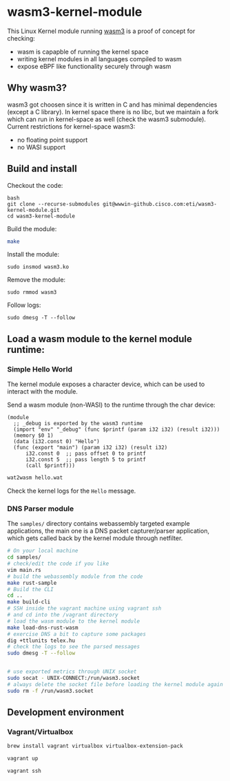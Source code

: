 # wasm3-kernel-module
This Linux Kernel module running [wasm3](https://github.com/wasm3/wasm3) is a proof of concept for checking:
- wasm is capapble of running the kernel space
- writing kernel modules in all languages compiled to wasm
- expose eBPF like functionality securely through wasm

## Why wasm3?

wasm3 got choosen since it is written in C and has minimal dependencies (except a C library).
In kernel space there is no libc, but we maintain a fork which can run in kernel-space as well (check the wasm3 submodule).
Current restrictions for kernel-space wasm3:
- no floating point support
- no WASI support

## Build and install

Checkout the code:
```
bash
git clone --recurse-submodules git@wwwin-github.cisco.com:eti/wasm3-kernel-module.git
cd wasm3-kernel-module
```

Build the module:
```bash
make
```

Install the module:
```
sudo insmod wasm3.ko
```

Remove the module:
```
sudo rmmod wasm3
```

Follow logs:
```
sudo dmesg -T --follow
```

## Load a wasm module to the kernel module runtime:

### Simple Hello World

The kernel module exposes a character device, which can be used to interact with the module.

Send a wasm module (non-WASI) to the runtime through the char device:

```wat
(module
  ;; _debug is exported by the wasm3 runtime
  (import "env" "_debug" (func $printf (param i32 i32) (result i32))) 
  (memory $0 1)
  (data (i32.const 0) "Hello")
  (func (export "main") (param i32 i32) (result i32)
      i32.const 0  ;; pass offset 0 to printf
      i32.const 5  ;; pass length 5 to printf
      (call $printf)))
```

```bash
wat2wasm hello.wat
```

Check the kernel logs for the `Hello` message.

### DNS Parser module

The `samples/` directory contains webassembly targeted example applications, the main one is a DNS packet capturer/parser application, which gets called back by the kernel module through netfilter.

```bash
# On your local machine
cd samples/
# check/edit the code if you like
vim main.rs
# build the webassembly module from the code
make rust-sample
# Build the CLI
cd ..
make build-cli
# SSH inside the vagrant machine using vagrant ssh
# and cd into the /vagrant directory
# load the wasm module to the kernel module
make load-dns-rust-wasm
# exercise DNS a bit to capture some packages
dig +ttlunits telex.hu
# check the logs to see the parsed messages
sudo dmesg -T --follow


# use exported metrics through UNIX socket
sudo socat - UNIX-CONNECT:/run/wasm3.socket
# always delete the socket file before loading the kernel module again
sudo rm -f /run/wasm3.socket
```

## Development environment

### Vagrant/Virtualbox

```bash
brew install vagrant virtualbox virtualbox-extension-pack
```

```bash
vagrant up
```

```bash
vagrant ssh
```
